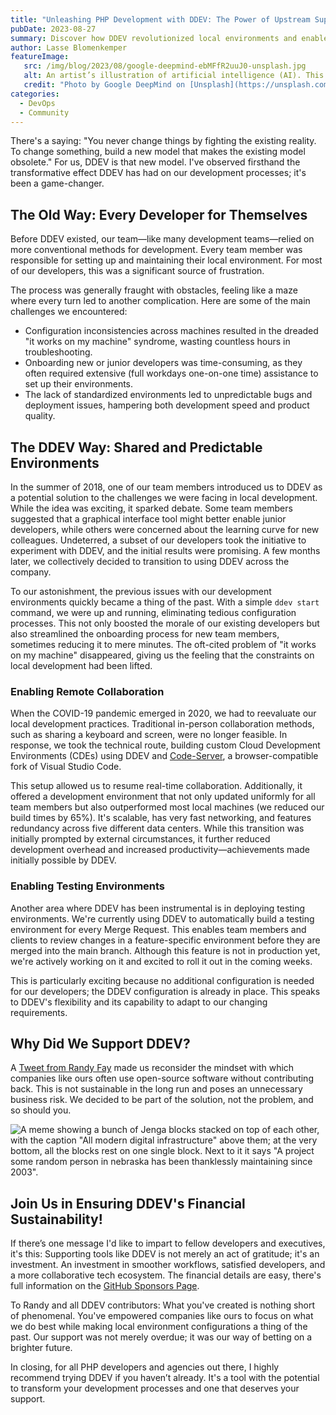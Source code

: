 ```yaml
---
title: "Unleashing PHP Development with DDEV: The Power of Upstream Support"
pubDate: 2023-08-27
summary: Discover how DDEV revolutionized local environments and enables robust remote collaboration.
author: Lasse Blomenkemper
featureImage:
   src: /img/blog/2023/08/google-deepmind-ebMFfR2uuJ0-unsplash.jpg
   alt: An artist’s illustration of artificial intelligence (AI). This illustration depicts language models which generate text.
   credit: "Photo by Google DeepMind on [Unsplash](https://unsplash.com/photos/a-couple-of-pieces-of-luggage-sitting-on-top-of-each-other-ebMFfR2uuJ0)."
categories:
  - DevOps
  - Community
---
```


There's a saying: "You never change things by fighting the existing reality. To change something, build a new model that makes the existing model obsolete." For us, DDEV is that new model. I've observed firsthand the transformative effect DDEV has had on our development processes; it's been a game-changer.

## The Old Way: Every Developer for Themselves
Before DDEV existed, our team—like many development teams—relied on more conventional methods for development. Every team member was responsible for setting up and maintaining their local environment. For most of our developers, this was a significant source of frustration.

The process was generally fraught with obstacles, feeling like a maze where every turn led to another complication. Here are some of the main challenges we encountered:
- Configuration inconsistencies across machines resulted in the dreaded "it works on my machine" syndrome, wasting countless hours in troubleshooting.
- Onboarding new or junior developers was time-consuming, as they often required extensive (full workdays one-on-one time) assistance to set up their environments.
- The lack of standardized environments led to unpredictable bugs and deployment issues, hampering both development speed and product quality.

## The DDEV Way: Shared and Predictable Environments
In the summer of 2018, one of our team members introduced us to DDEV as a potential solution to the challenges we were facing in local development. While the idea was exciting, it sparked debate. Some team members suggested that a graphical interface tool might better enable junior developers, while others were concerned about the learning curve for new colleagues. Undeterred, a subset of our developers took the initiative to experiment with DDEV, and the initial results were promising. A few months later, we collectively decided to transition to using DDEV across the company.

To our astonishment, the previous issues with our development environments quickly became a thing of the past. With a simple `ddev start` command, we were up and running, eliminating tedious configuration processes. This not only boosted the morale of our existing developers but also streamlined the onboarding process for new team members, sometimes reducing it to mere minutes. The oft-cited problem of "it works on my machine" disappeared, giving us the feeling that the constraints on local development had been lifted.

### Enabling Remote Collaboration
When the COVID-19 pandemic emerged in 2020, we had to reevaluate our local development practices. Traditional in-person collaboration methods, such as sharing a keyboard and screen, were no longer feasible. In response, we took the technical route, building custom Cloud Development Environments (CDEs) using DDEV and [Code-Server](https://github.com/coder/code-server), a browser-compatible fork of Visual Studio Code.

This setup allowed us to resume real-time collaboration. Additionally, it offered a development environment that not only updated uniformly for all team members but also outperformed most local machines (we reduced our build times by 65%). It's scalable, has very fast networking, and features redundancy across five different data centers. While this transition was initially prompted by external circumstances, it further reduced development overhead and increased productivity—achievements made initially possible by DDEV.

### Enabling Testing Environments
Another area where DDEV has been instrumental is in deploying testing environments. We're currently using DDEV to automatically build a testing environment for every Merge Request. This enables team members and clients to review changes in a feature-specific environment before they are merged into the main branch. Although this feature is not in production yet, we're actively working on it and excited to roll it out in the coming weeks.

This is particularly exciting because no additional configuration is needed for our developers; the DDEV configuration is already in place. This speaks to DDEV's flexibility and its capability to adapt to our changing requirements.

## Why Did We Support DDEV?
A [Tweet from Randy Fay](https://twitter.com/randyfay/status/1686789600906276872) made us reconsider the mindset with which companies like ours often use open-source software without contributing back. This is not sustainable in the long run and poses an unnecessary business risk. We decided to be part of the solution, not the problem, and so should you.

![A meme showing a bunch of Jenga blocks stacked on top of each other, with the caption "All modern digital infrastructure" above them; at the very bottom, all the blocks rest on one single block. Next to it it says "A project some random person in nebraska has been thanklessly maintaining since 2003".](https://imgs.xkcd.com/comics/dependency.png "Someday ImageMagick will finally break for good, and we'll have a long period of scrambling as we try to reassemble civilization from the rubble.")

## Join Us in Ensuring DDEV's Financial Sustainability!
If there’s one message I'd like to impart to fellow developers and executives, it's this: Supporting tools like DDEV is not merely an act of gratitude; it's an investment. An investment in smoother workflows, satisfied developers, and a more collaborative tech ecosystem. The financial details are easy, there's full information on the [GitHub Sponsors Page](https://github.com/sponsors/ddev/).

To Randy and all DDEV contributors: What you've created is nothing short of phenomenal. You've empowered companies like ours to focus on what we do best while making local environment configurations a thing of the past. Our support was not merely overdue; it was our way of betting on a brighter future.

In closing, for all PHP developers and agencies out there, I highly recommend trying DDEV if you haven’t already. It's a tool with the potential to transform your development processes and one that deserves your support.
